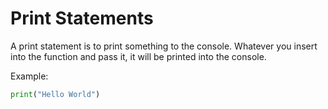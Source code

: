 # Print Statements

A print statement is to print something to the console. Whatever you insert into the function and pass it, it will be printed into the console.

Example:

```python
print("Hello World")
```

